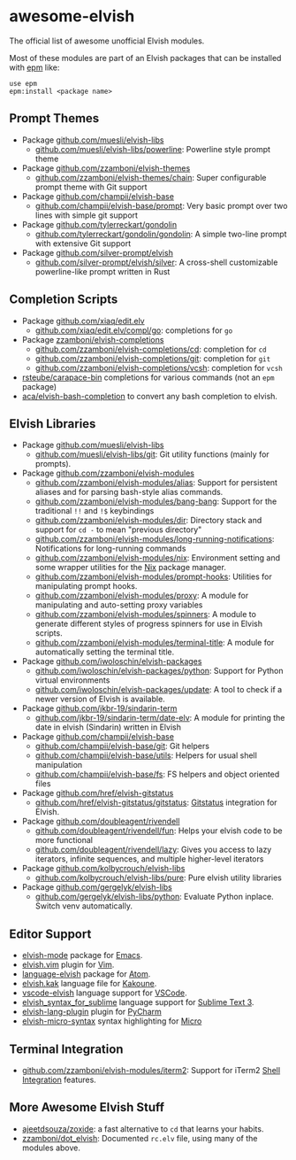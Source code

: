 # awesome-elvish

The official list of awesome unofficial Elvish modules.

Most of these modules are part of an Elvish packages that can be
installed with [epm](https://elvish.io/ref/epm.html) like:

```
use epm
epm:install <package name>
```

## Prompt Themes
  * Package [github.com/muesli/elvish-libs](https://github.com/muesli/elvish-libs)
    * [github.com/muesli/elvish-libs/powerline](https://github.com/muesli/elvish-libs/blob/master/theme/powerline.elv): Powerline style prompt theme
  * Package [github.com/zzamboni/elvish-themes](https://github.com/zzamboni/elvish-themes/)
    * [github.com/zzamboni/elvish-themes/chain](https://github.com/zzamboni/elvish-themes/blob/master/chain.org): Super configurable prompt theme with Git support
  * Package [github.com/champii/elvish-base](https://github.com/champii/elvish-base)
    * [github.com/champii/elvish-base/prompt](https://github.com/champii/elvish-base/blob/master/prompt.elv): Very basic prompt over two lines with simple git support
  * Package [github.com/tylerreckart/gondolin](https://github.com/tylerreckart/gondolin)
    * [github.com/tylerreckart/gondolin/gondolin](https://github.com/tylerreckart/gondolin/blob/master/gondolin.elv): A simple two-line prompt with extensive Git support
  * Package [github.com/silver-prompt/elvish](https://github.com/silver-prompt/elvish/)
    * [github.com/silver-prompt/elvish/silver](https://github.com/silver-prompt/elvish/blob/master/silver.elv): A cross-shell customizable powerline-like prompt written in Rust
## Completion Scripts
  * Package [github.com/xiaq/edit.elv](https://github.com/xiaq/edit.elv)
    * [github.com/xiaq/edit.elv/compl/go](https://github.com/xiaq/edit.elv/blob/master/compl/go.elv): completions for `go`
  * Package [zzamboni/elvish-completions](https://github.com/zzamboni/elvish-completions)
    * [github.com/zzamboni/elvish-completions/cd](https://github.com/zzamboni/elvish-completions/blob/master/cd.org): completion for `cd`
    * [github.com/zzamboni/elvish-completions/git](https://github.com/zzamboni/elvish-completions/blob/master/git.org): completion for `git`
    * [github.com/zzamboni/elvish-completions/vcsh](https://github.com/zzamboni/elvish-completions/blob/master/vcsh.org): completion for `vcsh`
  * [rsteube/carapace-bin](https://github.com/rsteube/carapace-bin) completions for various commands (not an `epm` package)
  * [aca/elvish-bash-completion](https://github.com/aca/elvish-bash-completion) to convert any bash completion to elvish.

## Elvish Libraries
  * Package [github.com/muesli/elvish-libs](https://github.com/muesli/elvish-libs)
    * [github.com/muesli/elvish-libs/git](https://github.com/muesli/elvish-libs/blob/master/git.elv): Git utility functions (mainly for prompts).
  * Package [github.com/zzamboni/elvish-modules](https://github.com/zzamboni/elvish-modules/)
    * [github.com/zzamboni/elvish-modules/alias](https://github.com/zzamboni/elvish-modules/blob/master/alias.org): Support for persistent aliases and for parsing bash-style alias commands.
    * [github.com/zzamboni/elvish-modules/bang-bang](https://github.com/zzamboni/elvish-modules/blob/master/bang-bang.org): Support for the traditional `!!` and `!$` keybindings
    * [github.com/zzamboni/elvish-modules/dir](https://github.com/zzamboni/elvish-modules/blob/master/dir.org): Directory stack and support for `cd -` to mean "previous directory"
    * [github.com/zzamboni/elvish-modules/long-running-notifications](https://github.com/zzamboni/elvish-modules/blob/master/long-running-notifications.org): Notifications for long-running commands
    * [github.com/zzamboni/elvish-modules/nix](https://github.com/zzamboni/elvish-modules/blob/master/nix.org): Environment setting and some wrapper utilities for the [Nix](https://nixos.org/nix/) package manager.
    * [github.com/zzamboni/elvish-modules/prompt-hooks](https://github.com/zzamboni/elvish-modules/blob/master/prompt_hooks.org): Utilities for manipulating prompt hooks.
    * [github.com/zzamboni/elvish-modules/proxy](https://github.com/zzamboni/elvish-modules/blob/master/proxy.org): A module for manipulating and auto-setting proxy variables
    * [github.com/zzamboni/elvish-modules/spinners](https://github.com/zzamboni/elvish-modules/blob/master/spinners.org): A module to generate different styles of progress spinners for use in Elvish scripts.
    * [github.com/zzamboni/elvish-modules/terminal-title](https://github.com/zzamboni/elvish-modules/blob/master/terminal-title.org): A module for automatically setting the terminal title.
  * Package [github.com/iwoloschin/elvish-packages](https://github.com/iwoloschin/elvish-packages)
    * [github.com/iwoloschin/elvish-packages/python](https://github.com/iwoloschin/elvish-packages/blob/master/python.elv): Support for Python virtual environments
    * [github.com/iwoloschin/elvish-packages/update](https://github.com/iwoloschin/elvish-packages/blob/master/update.elv): A tool to check if a newer version of Elvish is available.
  * Package [github.com/jkbr-19/sindarin-term](https://github.com/jkbr-19/sindarin-term)
    * [github.com/jkbr-19/sindarin-term/date-elv](https://github.com/jkbr-19/sindarin-term/blob/master/date-elv.elv): A module for printing the date in elvish (Sindarin) written in Elvish
  * Package [github.com/champii/elvish-base](https://github.com/champii/elvish-base)
    * [github.com/champii/elvish-base/git](https://github.com/champii/elvish-base/blob/master/git.elv): Git helpers
    * [github.com/champii/elvish-base/utils](https://github.com/champii/elvish-base/blob/master/utils.elv): Helpers for usual shell manipulation
    * [github.com/champii/elvish-base/fs](https://github.com/champii/elvish-base/blob/master/fs.elv): FS helpers and object oriented files
  * Package [github.com/href/elvish-gitstatus](https://github.com/href/elvish-gitstatus)
    * [github.com/href/elvish-gitstatus/gitstatus](https://github.com/href/elvish-gitstatus/blob/master/gitstatus.elv): [Gitstatus](https://github.com/romkatv/gitstatus) integration for Elvish.
  * Package [github.com/doubleagent/rivendell](https://github.com/doubleagent/rivendell)
    * [github.com/doubleagent/rivendell/fun](https://github.com/doubleagent/rivendell/blob/master/fun.elv): Helps your elvish code to be more functional
    * [github.com/doubleagent/rivendell/lazy](https://github.com/doubleagent/rivendell/blob/master/lazy.elv): Gives you access to lazy iterators, infinite sequences, and multiple higher-level iterators  
  * Package [github.com/kolbycrouch/elvish-libs](https://github.com/kolbycrouch/elvish-libs)
    * [github.com/kolbycrouch/elvish-libs/pure](https://github.com/kolbycrouch/elvish-libs/tree/master/pure): Pure elvish utility libraries
  * Package [github.com/gergelyk/elvish-libs](https://github.com/gergelyk/elvish-libs)
    * [github.com/gergelyk/elvish-libs/python](https://github.com/gergelyk/elvish-libs/blob/main/python.elv): Evaluate Python inplace. Switch venv automatically.

## Editor Support
  * [elvish-mode](https://github.com/ALSchwalm/elvish-mode) package for [Emacs](https://www.gnu.org/software/emacs/).
  * [elvish.vim](https://github.com/dmix/elvish.vim) plugin for [Vim](http://www.vim.org/).
  * [language-elvish](https://atom.io/packages/language-elvish) package for [Atom](https://atom.io/).
  * [elvish.kak](https://git.tchncs.de/notramo/elvish.kak) language file for [Kakoune](http://kakoune.org/).
  * [vscode-elvish](https://github.com/champii/vscode-elvish) language support for [VSCode](https://code.visualstudio.com/).
  * [elvish_syntax_for_sublime](https://github.com/href/elvish_syntax_for_sublime) language support for [Sublime Text 3](https://www.sublimetext.com).
  * [elvish-lang-plugin](https://github.com/sblundy/elvish-lang-plugin) plugin for [PyCharm](https://www.jetbrains.com/pycharm)
  * [elvish-micro-syntax](https://github.com/kolbycrouch/elvish-micro-syntax) syntax highlighting for [Micro](https://github.com/zyedidia/micro)

## Terminal Integration
  * [github.com/zzamboni/elvish-modules/iterm2](https://github.com/zzamboni/elvish-modules/blob/master/iterm2.org): Support for iTerm2 [Shell Integration](https://iterm2.com/documentation-shell-integration.html) features.

## More Awesome Elvish Stuff
  * [ajeetdsouza/zoxide](https://github.com/ajeetdsouza/zoxide): a fast alternative to `cd` that learns your habits.
  * [zzamboni/dot_elvish](https://github.com/zzamboni/dot_elvish/blob/master/rc.org): Documented `rc.elv` file, using many of the modules above.

